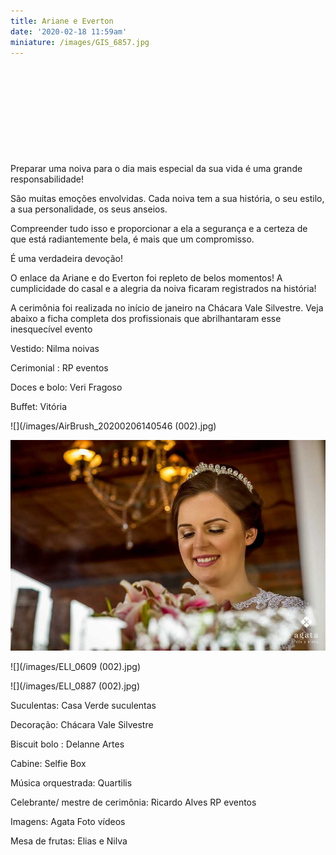 ```yaml
---
title: Ariane e Everton
date: '2020-02-18 11:59am'
miniature: /images/GIS_6857.jpg
---
```

![]()

![]()

![]()

![]()

![]()

Preparar uma noiva para o dia mais especial da sua vida é uma grande responsabilidade!

São muitas emoções envolvidas. Cada noiva tem a sua história, o seu estilo, a sua personalidade, os seus anseios.

Compreender tudo isso e proporcionar a ela a segurança e a certeza de que está radiantemente bela, é mais que um compromisso.

É uma verdadeira devoção!

O enlace da Ariane e do Everton foi repleto de belos momentos! A cumplicidade do casal e a alegria da noiva ficaram registrados na história!

A cerimônia foi realizada no início de janeiro na Chácara Vale Silvestre. Veja abaixo a ficha completa dos profissionais que abrilhantaram esse inesquecível evento

Vestido: Nilma noivas

Cerimonial : RP eventos

Doces e bolo: Veri Fragoso

Buffet: Vitória

![](/images/AirBrush_20200206140546 (002).jpg)

![](/images/AirBrush_20200206141355.jpg)

![](/images/ELI_0609 (002).jpg)

![](/images/ELI_0887 (002).jpg)

Suculentas: Casa Verde suculentas

Decoração: Chácara Vale Silvestre

Biscuit bolo : Delanne Artes

Cabine: Selfie Box

Música orquestrada: Quartilis

Celebrante/ mestre de cerimônia: Ricardo Alves RP eventos

Imagens: Agata Foto vídeos

Mesa de frutas: Elias e Nilva
